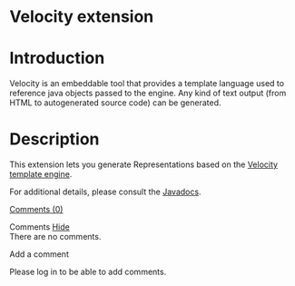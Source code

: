 Velocity extension
==================

Introduction
============

Velocity is an embeddable tool that provides a template language used to
reference java objects passed to the engine. Any kind of text output
(from HTML to autogenerated source code) can be generated.

Description
===========

This extension lets you generate Representations based on the [Velocity
template
engine](http://web.archive.org/web/20120305034157/http://velocity.apache.org/engine/).

For additional details, please consult the
[Javadocs](http://web.archive.org/web/20120305034157/http://www.restlet.org/documentation/2.1/jse/ext/org/restlet/ext/velocity/package-summary.html).

[Comments
(0)](http://web.archive.org/web/20120305034157/http://wiki.restlet.org/docs_2.1/13-restlet/28-restlet/71-restlet.html#)

Comments
[Hide](http://web.archive.org/web/20120305034157/http://wiki.restlet.org/docs_2.1/13-restlet/28-restlet/71-restlet.html#)
\
There are no comments.

Add a comment

Please log in to be able to add comments.

